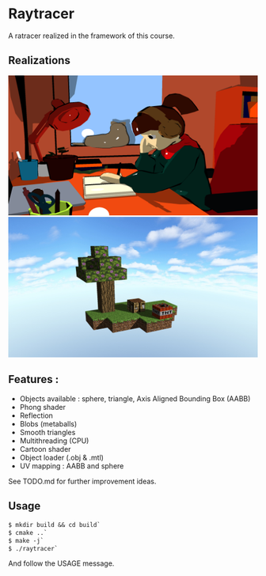 # Raytracer

A ratracer realized in the framework of this course.

## Realizations

![Lofi girl cartoon](images/lofi_girl_cartoon.png)
![Minecraft](images/minecraft.png)

## Features :

* Objects available : sphere, triangle, Axis Aligned Bounding Box (AABB)
* Phong shader
* Reflection
* Blobs (metaballs)
* Smooth triangles
* Multithreading (CPU)
* Cartoon shader
* Object loader (.obj & .mtl)
* UV mapping : AABB and sphere

See TODO.md for further improvement ideas.

## Usage

```
$ mkdir build && cd build`
$ cmake ..`
$ make -j`
$ ./raytracer` 
```

And follow the USAGE message.
